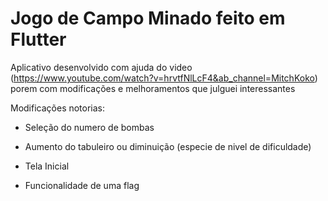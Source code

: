 # Jogo de Campo Minado feito em Flutter

Aplicativo desenvolvido com ajuda do video (https://www.youtube.com/watch?v=hrvtfNlLcF4&ab_channel=MitchKoko) porem com modificações e melhoramentos que julguei interessantes

Modificações notorias:
- Seleção do numero de bombas
  
- Aumento do tabuleiro ou diminuição (especie de nivel de dificuldade)
  
- Tela Inicial
  
- Funcionalidade de uma flag


